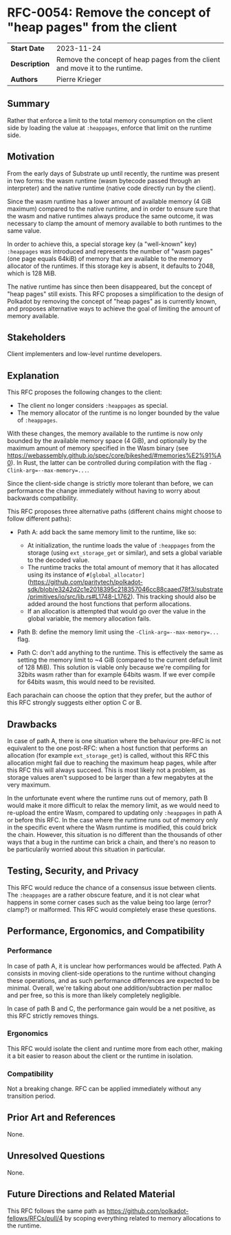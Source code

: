 # RFC-0054: Remove the concept of "heap pages" from the client

|                 |                                                                                             |
| --------------- | ------------------------------------------------------------------------------------------- |
| **Start Date**  | 2023-11-24                                                                                  |
| **Description** | Remove the concept of heap pages from the client and move it to the runtime.                |
| **Authors**     | Pierre Krieger                                                                              |

## Summary

Rather that enforce a limit to the total memory consumption on the client side by loading the value at `:heappages`, enforce that limit on the runtime side.

## Motivation

From the early days of Substrate up until recently, the runtime was present in two forms: the wasm runtime (wasm bytecode passed through an interpreter) and the native runtime (native code directly run by the client).

Since the wasm runtime has a lower amount of available memory (4 GiB maximum) compared to the native runtime, and in order to ensure sure that the wasm and native runtimes always produce the same outcome, it was necessary to clamp the amount of memory available to both runtimes to the same value.

In order to achieve this, a special storage key (a "well-known" key) `:heappages` was introduced and represents the number of "wasm pages" (one page equals 64kiB) of memory that are available to the memory allocator of the runtimes. If this storage key is absent, it defaults to 2048, which is 128 MiB.

The native runtime has since then been disappeared, but the concept of "heap pages" still exists. This RFC proposes a simplification to the design of Polkadot by removing the concept of "heap pages" as is currently known, and proposes alternative ways to achieve the goal of limiting the amount of memory available.

## Stakeholders

Client implementers and low-level runtime developers.

## Explanation

This RFC proposes the following changes to the client:

- The client no longer considers `:heappages` as special.
- The memory allocator of the runtime is no longer bounded by the value of `:heappages`.

With these changes, the memory available to the runtime is now only bounded by the available memory space (4 GiB), and optionally by the maximum amount of memory specified in the Wasm binary (see https://webassembly.github.io/spec/core/bikeshed/#memories%E2%91%A0). In Rust, the latter can be controlled during compilation with the flag `-Clink-arg=--max-memory=...`.

Since the client-side change is strictly more tolerant than before, we can performance the change immediately without having to worry about backwards compatibility.

This RFC proposes three alternative paths (different chains might choose to follow different paths):

- Path A: add back the same memory limit to the runtime, like so:

    - At initialization, the runtime loads the value of `:heappages` from the storage (using `ext_storage_get` or similar), and sets a global variable to the decoded value.
    - The runtime tracks the total amount of memory that it has allocated using its instance of `#[global_allocator]` (https://github.com/paritytech/polkadot-sdk/blob/e3242d2c1e2018395c218357046cc88caaed78f3/substrate/primitives/io/src/lib.rs#L1748-L1762). This tracking should also be added around the host functions that perform allocations.
    - If an allocation is attempted that would go over the value in the global variable, the memory allocation fails.

- Path B: define the memory limit using the `-Clink-arg=--max-memory=...` flag.

- Path C: don't add anything to the runtime. This is effectively the same as setting the memory limit to ~4 GiB (compared to the current default limit of 128 MiB). This solution is viable only because we're compiling for 32bits wasm rather than for example 64bits wasm. If we ever compile for 64bits wasm, this would need to be revisited.

Each parachain can choose the option that they prefer, but the author of this RFC strongly suggests either option C or B.

## Drawbacks

In case of path A, there is one situation where the behaviour pre-RFC is not equivalent to the one post-RFC: when a host function that performs an allocation (for example `ext_storage_get`) is called, without this RFC this allocation might fail due to reaching the maximum heap pages, while after this RFC this will always succeed.
This is most likely not a problem, as storage values aren't supposed to be larger than a few megabytes at the very maximum.

In the unfortunate event where the runtime runs out of memory, path B would make it more difficult to relax the memory limit, as we would need to re-upload the entire Wasm, compared to updating only `:heappages` in path A or before this RFC.
In the case where the runtime runs out of memory only in the specific event where the Wasm runtime is modified, this could brick the chain. However, this situation is no different than the thousands of other ways that a bug in the runtime can brick a chain, and there's no reason to be particularily worried about this situation in particular.

## Testing, Security, and Privacy

This RFC would reduce the chance of a consensus issue between clients.
The `:heappages` are a rather obscure feature, and it is not clear what happens in some corner cases such as the value being too large (error? clamp?) or malformed. This RFC would completely erase these questions.

## Performance, Ergonomics, and Compatibility

### Performance

In case of path A, it is unclear how performances would be affected. Path A consists in moving client-side operations to the runtime without changing these operations, and as such performance differences are expected to be minimal. Overall, we're talking about one addition/subtraction per malloc and per free, so this is more than likely completely negligible.

In case of path B and C, the performance gain would be a net positive, as this RFC strictly removes things.

### Ergonomics

This RFC would isolate the client and runtime more from each other, making it a bit easier to reason about the client or the runtime in isolation.

### Compatibility

Not a breaking change. RFC can be applied immediately without any transition period.

## Prior Art and References

None.

## Unresolved Questions

None.

## Future Directions and Related Material

This RFC follows the same path as https://github.com/polkadot-fellows/RFCs/pull/4 by scoping everything related to memory allocations to the runtime.
